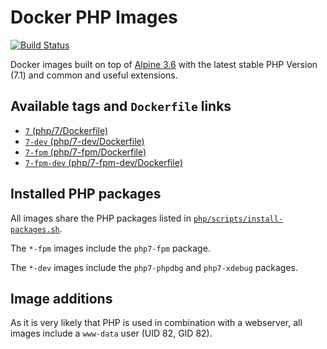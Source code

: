 # Docker PHP Images

[![Build Status](https://travis-ci.org/kreait/docker-images.svg?branch=master)](https://travis-ci.org/kreait/docker-images)

Docker images built on top of [Alpine 3.6](https://hub.docker.com/r/_/alpine/)
with the latest stable PHP Version (7.1) and common and useful extensions.

## Available tags and `Dockerfile` links

- [`7` (php/7/Dockerfile)](https://github.com/kreait/docker-images/blob/master/php/7/Dockerfile)
- [`7-dev` (php/7-dev/Dockerfile)](https://github.com/kreait/docker-images/blob/master/php/7-dev/Dockerfile)
- [`7-fpm` (php/7-fpm/Dockerfile)](https://github.com/kreait/docker-images/blob/master/php/7-fpm/Dockerfile)
- [`7-fpm-dev` (php/7-fpm-dev/Dockerfile)](https://github.com/kreait/docker-images/blob/master/php/7-fpm-dev/Dockerfile)

## Installed PHP packages

All images share the PHP packages listed in 
[`php/scripts/install-packages.sh`](https://github.com/kreait/docker-images/blob/master/php/scripts/install-packages.sh).

The `*-fpm` images include the `php7-fpm` package.

The `*-dev` images include the `php7-phpdbg` and `php7-xdebug` packages.

## Image additions

As it is very likely that PHP is used in combination with a webserver, all images include a
`www-data` user (UID 82, GID 82).
